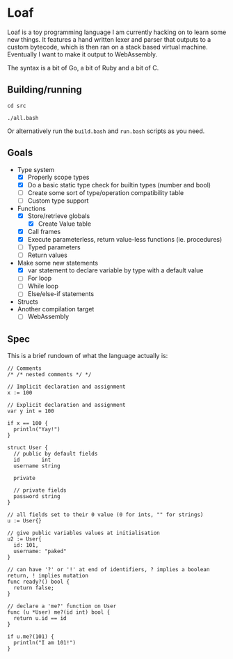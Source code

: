 # Loaf

Loaf is a toy programming language I am currently hacking on to learn some new things. It features a hand written lexer and parser that outputs to a custom bytecode, which is then ran on a stack based virtual machine. Eventually I want to make it output to WebAssembly.

The syntax is a bit of Go, a bit of Ruby and a bit of C.

## Building/running

```
cd src

./all.bash
```

Or alternatively run the `build.bash` and `run.bash` scripts as you need.

## Goals

- Type system
  - [x] Properly scope types
  - [x] Do a basic static type check for builtin types (number and bool)
  - [ ] Create some sort of type/operation compatibility table
  - [ ] Custom type support
- Functions
  - [x] Store/retrieve globals
    - [x] Create Value table
  - [x] Call frames
  - [x] Execute parameterless, return value-less functions (ie. procedures)
  - [ ] Typed parameters
  - [ ] Return values
- Make some new statements
  - [x] var statement to declare variable by type with a default value
  - [ ] For loop
  - [ ] While loop
  - [ ] Else/else-if statements
- Structs
- Another compilation target
  - [ ] WebAssembly

## Spec

This is a brief rundown of what the language actually is:

```
// Comments
/* /* nested comments */ */

// Implicit declaration and assignment
x := 100

// Explicit declaration and assignment
var y int = 100

if x == 100 {
  println("Yay!")
}

struct User {
  // public by default fields
  id       int
  username string

  private

  // private fields
  password string
}

// all fields set to their 0 value (0 for ints, "" for strings)
u := User{}

// give public variables values at initialisation
u2 := User{
  id: 101,
  username: "paked"
}

// can have '?' or '!' at end of identifiers, ? implies a boolean return, ! implies mutation
func ready?() bool {
  return false;
}

// declare a 'me?' function on User
func (u *User) me?(id int) bool {
  return u.id == id
}

if u.me?(101) {
  println("I am 101!")
}
```

